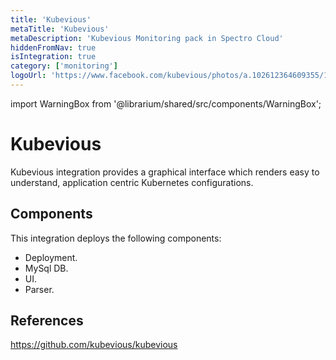 ```yaml
---
title: 'Kubevious'
metaTitle: 'Kubevious'
metaDescription: 'Kubevious Monitoring pack in Spectro Cloud'
hiddenFromNav: true
isIntegration: true
category: ['monitoring']
logoUrl: 'https://www.facebook.com/kubevious/photos/a.102612364609355/115644363306155/?type=3&is_lookaside=1'
---
```


import WarningBox from '@librarium/shared/src/components/WarningBox';

# Kubevious

Kubevious integration provides a graphical interface which renders easy to understand, application centric Kubernetes configurations.

## Components

This integration deploys the following components:

* Deployment.
* MySql DB.
* UI.
* Parser.

## References

https://github.com/kubevious/kubevious
